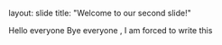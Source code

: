 layout: slide
title: "Welcome to our second slide!"

Hello everyone
Bye everyone , I am forced to write this
